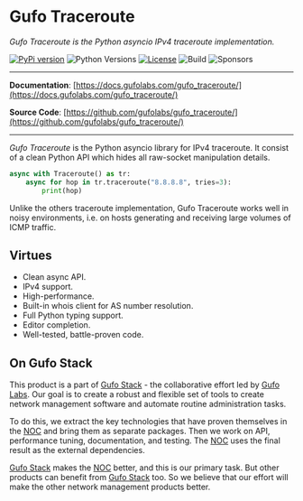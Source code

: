 # Gufo Traceroute

*Gufo Traceroute is the Python asyncio IPv4 traceroute implementation.*

[![PyPi version](https://img.shields.io/pypi/v/gufo_traceroute.svg)](https://pypi.python.org/pypi/gufo_traceroute/)
![Python Versions](https://img.shields.io/pypi/pyversions/gufo_traceroute)
[![License](https://img.shields.io/badge/License-BSD_3--Clause-blue.svg)](https://opensource.org/licenses/BSD-3-Clause)
![Build](https://img.shields.io/github/actions/workflow/status/gufolabs/gufo_traceroute/py-tests.yml?branch=master)
![Sponsors](https://img.shields.io/github/sponsors/gufolabs)

---

**Documentation**: [https://docs.gufolabs.com/gufo_traceroute/](https://docs.gufolabs.com/gufo_traceroute/)

**Source Code**: [https://github.com/gufolabs/gufo_traceroute/](https://github.com/gufolabs/gufo_traceroute/)

---

*Gufo Traceroute* is the Python asyncio library for IPv4 traceroute. It consist of a clean Python API
which hides all raw-socket manipulation details.

``` py
async with Traceroute() as tr:
    async for hop in tr.traceroute("8.8.8.8", tries=3):
        print(hop)
```

Unlike the others traceroute implementation, Gufo Traceroute works well in noisy environments,
i.e. on hosts generating and receiving large volumes of ICMP traffic.

## Virtues

* Clean async API.
* IPv4 support.
* High-performance.
* Built-in whois client for AS number resolution.
* Full Python typing support.
* Editor completion.
* Well-tested, battle-proven code.

## On Gufo Stack

This product is a part of [Gufo Stack][Gufo Stack] - the collaborative effort 
led by [Gufo Labs][Gufo Labs]. Our goal is to create a robust and flexible 
set of tools to create network management software and automate 
routine administration tasks.

To do this, we extract the key technologies that have proven themselves 
in the [NOC][NOC] and bring them as separate packages. Then we work on API,
performance tuning, documentation, and testing. The [NOC][NOC] uses the final result
as the external dependencies.

[Gufo Stack][Gufo Stack] makes the [NOC][NOC] better, and this is our primary task. But other products
can benefit from [Gufo Stack][Gufo Stack] too. So we believe that our effort will make 
the other network management products better.

[Gufo Labs]: https://gufolabs.com/
[Gufo Stack]: https://gufolabs.com/products/gufo-stack/
[NOC]: https://getnoc.com/
